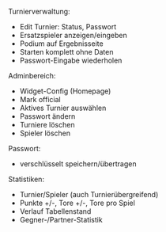 Turnierverwaltung:
- Edit Turnier: Status, Passwort
- Ersatzspieler anzeigen/eingeben
- Podium auf Ergebnisseite
- Starten komplett ohne Daten
- Passwort-Eingabe wiederholen

Adminbereich:
- Widget-Config (Homepage)
- Mark official
- Aktives Turnier auswählen
- Passwort ändern
- Turniere löschen
- Spieler löschen

Passwort:
+ verschlüsselt speichern/übertragen

Statistiken:
- Turnier/Spieler (auch Turnierübergreifend)
- Punkte +/-, Tore +/-, Tore pro Spiel
- Verlauf Tabellenstand
- Gegner-/Partner-Statistik
